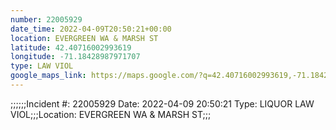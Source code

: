 ```yaml
---
number: 22005929
date_time: 2022-04-09T20:50:21+00:00
location: EVERGREEN WA & MARSH ST
latitude: 42.40716002993619
longitude: -71.18428987971707
type: LAW VIOL
google_maps_link: https://maps.google.com/?q=42.40716002993619,-71.18428987971707
---
```


;;;;;;Incident #: 22005929  Date: 2022-04-09 20:50:21   Type: LIQUOR LAW VIOL;;;Location: EVERGREEN WA & MARSH ST;;;

